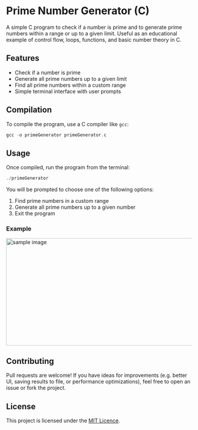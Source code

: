 # Prime Number Generator (C)

A simple C program to check if a number is prime and to generate prime numbers within a range or up to a given limit. Useful as an educational example of control flow, loops, functions, and basic number theory in C.

## Features

- Check if a number is prime
- Generate all prime numbers up to a given limit
- Find all prime numbers within a custom range
- Simple terminal interface with user prompts

## Compilation

To compile the program, use a C compiler like `gcc`:

```c
gcc -o primeGenerator primeGenerator.c
```

## Usage

Once compiled, run the program from the terminal:

```c
./primeGenerator
```

You will be prompted to choose one of the following options:
1. Find prime numbers in a custom range
2. Generate all prime numbers up to a given number
3. Exit the program

### Example
<img width="688" height="291" alt="sample image" src="https://github.com/user-attachments/assets/2d1e0c4d-58af-4f64-923c-01639a4ab767" />

## Contributing

Pull requests are welcome! If you have ideas for improvements (e.g. better UI, saving results to file, or performance optimizations), feel free to open an issue or fork the project.

## License

This project is licensed under the [MIT Licence](https://choosealicense.com/licenses/mit/).
